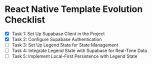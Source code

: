 # React Native Template Evolution Checklist

- [x] Task 1: Set Up Supabase Client in the Project
- [x] Task 2: Configure Supabase Authentication
- [ ] Task 3: Set Up Legend State for State Management
- [ ] Task 4: Integrate Legend State with Supabase for Real-Time Data
- [ ] Task 5: Implement Local-First Persistence with Legend State
